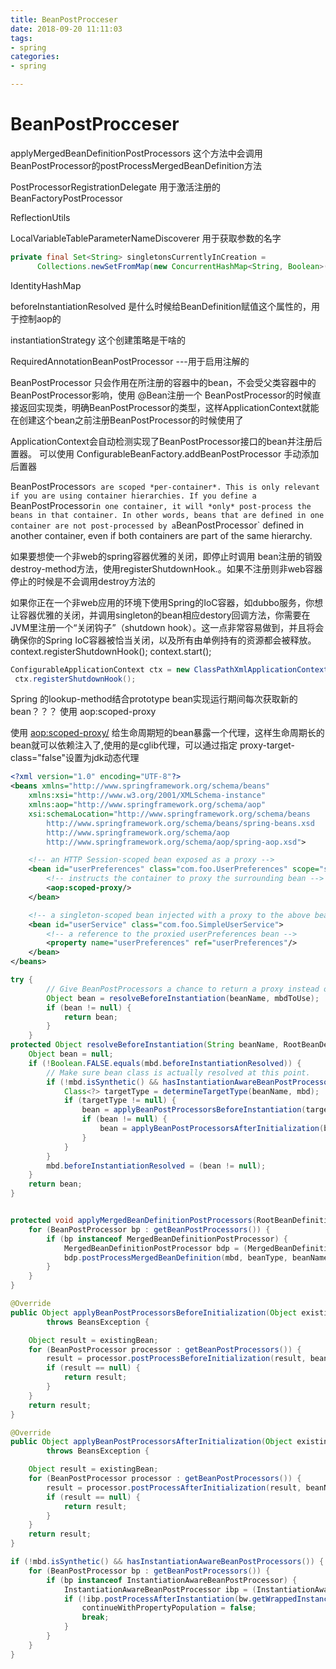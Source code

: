 ```yaml
---
title: BeanPostProcceser
date: 2018-09-20 11:11:03
tags:
- spring 
categories:
- spring

---
```


# BeanPostProcceser

applyMergedBeanDefinitionPostProcessors 这个方法中会调用 BeanPostProcessor的postProcessMergedBeanDefinition方法

PostProcessorRegistrationDelegate 用于激活注册的BeanFactoryPostProcessor

ReflectionUtils

LocalVariableTableParameterNameDiscoverer 用于获取参数的名字

```java
private final Set<String> singletonsCurrentlyInCreation =
      Collections.newSetFromMap(new ConcurrentHashMap<String, Boolean>(16));
```

IdentityHashMap

beforeInstantiationResolved 是什么时候给BeanDefinition赋值这个属性的，用于控制aop的

instantiationStrategy 这个创建策略是干啥的







RequiredAnnotationBeanPostProcessor ---用于启用注解的

BeanPostProcessor 只会作用在所注册的容器中的bean，不会受父类容器中的 BeanPostProcessor影响，使用 @Bean注册一个 BeanPostProcessor的时候直接返回实现类，明确BeanPostProcessor的类型，这样ApplicationContext就能在创建这个bean之前注册BeanPostProcessor的时候使用了

ApplicationContext会自动检测实现了BeanPostProcessor接口的bean并注册后置器。 可以使用 ConfigurableBeanFactory.addBeanPostProcessor 手动添加后置器

BeanPostProcessor`s are scoped *per-container*. This is only relevant if you are using container hierarchies. If you define a `BeanPostProcessor` in one container, it will *only* post-process the beans in that container. In other words, beans that are defined in one container are not post-processed by a `BeanPostProcessor` defined in another container, even if both containers are part of the same hierarchy.

如果要想使一个非web的spring容器优雅的关闭，即停止时调用 bean注册的销毁destroy-method方法，使用registerShutdownHook.。如果不注册则非web容器停止的时候是不会调用destroy方法的

如果你正在一个非web应用的环境下使用Spring的IoC容器，如dubbo服务，你想让容器优雅的关闭，并调用singleton的bean相应destory回调方法，你需要在JVM里注册一个“关闭钩子”（shutdown hook）。这一点非常容易做到，并且将会确保你的Spring IoC容器被恰当关闭，以及所有由单例持有的资源都会被释放。context.registerShutdownHook();  context.start();

```java
ConfigurableApplicationContext ctx = new ClassPathXmlApplicationContext("beans.xml");
 ctx.registerShutdownHook();
```





Spring 的lookup-method结合prototype bean实现运行期间每次获取新的bean？？？ 使用 aop:scoped-proxy

使用 <aop:scoped-proxy/>  给生命周期短的bean暴露一个代理，这样生命周期长的bean就可以依赖注入了,使用的是cglib代理，可以通过指定 proxy-target-class="false"设置为jdk动态代理

```xml
<?xml version="1.0" encoding="UTF-8"?>
<beans xmlns="http://www.springframework.org/schema/beans"
    xmlns:xsi="http://www.w3.org/2001/XMLSchema-instance"
    xmlns:aop="http://www.springframework.org/schema/aop"
    xsi:schemaLocation="http://www.springframework.org/schema/beans
        http://www.springframework.org/schema/beans/spring-beans.xsd
        http://www.springframework.org/schema/aop
        http://www.springframework.org/schema/aop/spring-aop.xsd">

    <!-- an HTTP Session-scoped bean exposed as a proxy -->
    <bean id="userPreferences" class="com.foo.UserPreferences" scope="session">
        <!-- instructs the container to proxy the surrounding bean -->
        <aop:scoped-proxy/>
    </bean>

    <!-- a singleton-scoped bean injected with a proxy to the above bean -->
    <bean id="userService" class="com.foo.SimpleUserService">
        <!-- a reference to the proxied userPreferences bean -->
        <property name="userPreferences" ref="userPreferences"/>
    </bean>
</beans>
```







```java
try {
        // Give BeanPostProcessors a chance to return a proxy instead of the target bean instance.
        Object bean = resolveBeforeInstantiation(beanName, mbdToUse);
        if (bean != null) {
            return bean;
        }
    }
protected Object resolveBeforeInstantiation(String beanName, RootBeanDefinition mbd) {
    Object bean = null;
    if (!Boolean.FALSE.equals(mbd.beforeInstantiationResolved)) {
        // Make sure bean class is actually resolved at this point.
        if (!mbd.isSynthetic() && hasInstantiationAwareBeanPostProcessors()) {
            Class<?> targetType = determineTargetType(beanName, mbd);
            if (targetType != null) {
                bean = applyBeanPostProcessorsBeforeInstantiation(targetType, beanName);
                if (bean != null) {
                    bean = applyBeanPostProcessorsAfterInitialization(bean, beanName);
                }
            }
        }
        mbd.beforeInstantiationResolved = (bean != null);
    }
    return bean;
}


protected void applyMergedBeanDefinitionPostProcessors(RootBeanDefinition mbd, Class<?> beanType, String beanName) {
    for (BeanPostProcessor bp : getBeanPostProcessors()) {
        if (bp instanceof MergedBeanDefinitionPostProcessor) {
            MergedBeanDefinitionPostProcessor bdp = (MergedBeanDefinitionPostProcessor) bp;
            bdp.postProcessMergedBeanDefinition(mbd, beanType, beanName);
        }
    }
}

@Override
public Object applyBeanPostProcessorsBeforeInitialization(Object existingBean, String beanName)
        throws BeansException {

    Object result = existingBean;
    for (BeanPostProcessor processor : getBeanPostProcessors()) {
        result = processor.postProcessBeforeInitialization(result, beanName);
        if (result == null) {
            return result;
        }
    }
    return result;
}

@Override
public Object applyBeanPostProcessorsAfterInitialization(Object existingBean, String beanName)
        throws BeansException {

    Object result = existingBean;
    for (BeanPostProcessor processor : getBeanPostProcessors()) {
        result = processor.postProcessAfterInitialization(result, beanName);
        if (result == null) {
            return result;
        }
    }
    return result;
}

if (!mbd.isSynthetic() && hasInstantiationAwareBeanPostProcessors()) {
    for (BeanPostProcessor bp : getBeanPostProcessors()) {
        if (bp instanceof InstantiationAwareBeanPostProcessor) {
            InstantiationAwareBeanPostProcessor ibp = (InstantiationAwareBeanPostProcessor) bp;
            if (!ibp.postProcessAfterInstantiation(bw.getWrappedInstance(), beanName)) {
                continueWithPropertyPopulation = false;
                break;
            }
        }
    }
}
```